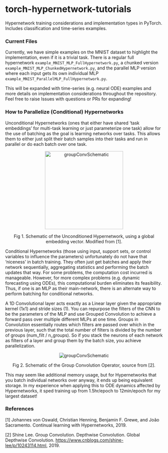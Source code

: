 # torch-hypernetwork-tutorials
Hypernetwork training considerations and implementation types in PyTorch. 
Includes classification and time-series examples.


### Current Files
Currently, we have simple examples on the MNIST dataset to highlight the implementation, even if it is a trivial task.
There is a regular full hypernetwork <code>example_MNIST_MLP_FullHypernetwork.py</code>, 
a chunked version <code>example_MNIST_MLP_ChunkedHypernetwork.py</code>, 
and the parallel MLP version where each input gets its own
individual MLP <code>example_MNIST_ParallelMLP_FullHypernetwork.py</code>.

This will be expanded with time-series (e.g. neural ODE) examples and more details on implementation considerations
throughout the repository. Feel free to raise Issues with questions or PRs for expanding!


### How to Parallelize (Conditional) Hypernetworks
Unconditional Hypernetworks (ones that either have shared ‘task embeddings’ for multi-task learning or just 
parameterize one task) allow for the use of batching as the goal is learning networks over tasks. 
This allows them to either just split their batch samples into their tasks and run in parallel 
or do each batch over one task.

<p align='center'><img width=250 src="https://user-images.githubusercontent.com/32918812/206871773-99632e66-7329-4bb2-8996-261541d58041.png" alt="groupConvSchematic" /></p>
<p align='center'>Fig 1. Schematic of the Unconditioned Hypernetwork, using a global embedding vector. Modified from [1].</p>


Conditional Hypernetworks (those using input, support sets, or control variables to influence the parameters) 
unfortunately do not have that ‘niceness’ in batch training. They often just get batches and apply their network 
sequentially, aggregating statistics and performing the batch updates that way. For some problems, the computation
cost incurred is manageable. However, for more complex problems (e.g. dynamic forecasting using ODEs), this 
computational burden eliminates its feasibility. Thus, if one is an MLP as their main-network, there is an 
alternate way to perform batching for conditional networks. 

A 1D Convolutional layer acts exactly as a Linear layer given the appropriate kernel (1x1) and stride sizes (1). 
You can repurpose the filters of the CNN to be the parameters of the MLP and use Grouped Convolution to achieve a 
forward pass over multiple different MLPs at one time. Groups in Convolution essentially routes which filters are
passed over which in the previous layer, such that the total number of filters is divided by the number of groups 
(num_filt / n_groups). So if you stack the neurons of each network as filters of a layer and group them by the batch 
size, you achieve parallelization.

<p align='center'><img src="https://user-images.githubusercontent.com/32918812/206871390-ba507236-1d9c-4d8f-a0a7-6fdc270b941f.png" alt="groupConvSchematic" /></p>
<p align='center'>Fig 2. Schematic of the Group Convolution Operator, source from [2].</p>

This may seem like additional memory usage, but for Hypernetworks that you batch individual networks over anyway, 
it ends up being equivalent storage. In my experience when applying this to ODE dynamics affected by Hypernetworks, 
it sped training up from 1.5hr/epoch to 12min/epoch for my largest dataset!

### References
[1] Johannes von Oswald, Christian Henning, Benjamin F. Grewe, and João Sacramento. Continual learning with Hypernetworks, 2019.

[2] Shine Lee. Group Convolution. Depthwise Convolution. Global Depthwise Convolution. https://www.cnblogs.com/shine-lee/p/10243114.html, 2019.